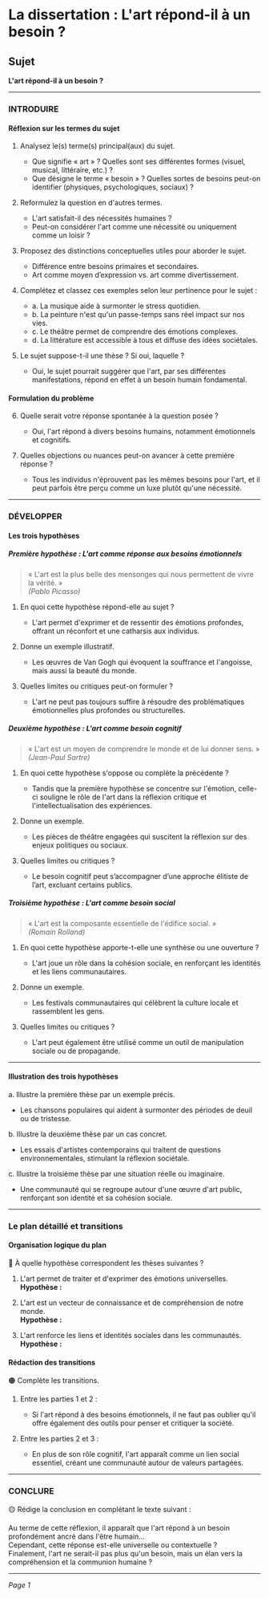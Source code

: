 # La dissertation : L'art répond-il à un besoin ?

## Sujet
**L'art répond-il à un besoin ?**

---

### INTRODUIRE

#### Réflexion sur les termes du sujet

1. Analysez le(s) terme(s) principal(aux) du sujet.  
   - Que signifie « art » ? Quelles sont ses différentes formes (visuel, musical, littéraire, etc.) ?
   - Que désigne le terme « besoin » ? Quelles sortes de besoins peut-on identifier (physiques, psychologiques, sociaux) ?

2. Reformulez la question en d'autres termes.  
   - L'art satisfait-il des nécessités humaines ?  
   - Peut-on considérer l'art comme une nécessité ou uniquement comme un loisir ?

3. Proposez des distinctions conceptuelles utiles pour aborder le sujet.  
   - Différence entre besoins primaires et secondaires.
   - Art comme moyen d’expression vs. art comme divertissement.

4. Complétez et classez ces exemples selon leur pertinence pour le sujet :  
   - a. La musique aide à surmonter le stress quotidien.  
   - b. La peinture n'est qu'un passe-temps sans réel impact sur nos vies.  
   - c. Le théâtre permet de comprendre des émotions complexes.  
   - d. La littérature est accessible à tous et diffuse des idées sociétales.  

5. Le sujet suppose-t-il une thèse ? Si oui, laquelle ?  
   - Oui, le sujet pourrait suggérer que l'art, par ses différentes manifestations, répond en effet à un besoin humain fondamental.

#### Formulation du problème

6. Quelle serait votre réponse spontanée à la question posée ?  
   - Oui, l'art répond à divers besoins humains, notamment émotionnels et cognitifs.

7. Quelles objections ou nuances peut-on avancer à cette première réponse ?  
   - Tous les individus n'éprouvent pas les mêmes besoins pour l'art, et il peut parfois être perçu comme un luxe plutôt qu'une nécessité.

---

### DÉVELOPPER

#### Les trois hypothèses

##### Première hypothèse : L'art comme réponse aux besoins émotionnels

> « L'art est la plus belle des mensonges qui nous permettent de vivre la vérité. »  
> *(Pablo Picasso)*

1. En quoi cette hypothèse répond-elle au sujet ?  
   - L'art permet d'exprimer et de ressentir des émotions profondes, offrant un réconfort et une catharsis aux individus.

2. Donne un exemple illustratif.  
   - Les œuvres de Van Gogh qui évoquent la souffrance et l'angoisse, mais aussi la beauté du monde.

3. Quelles limites ou critiques peut-on formuler ?  
   - L'art ne peut pas toujours suffire à résoudre des problématiques émotionnelles plus profondes ou structurelles.

##### Deuxième hypothèse : L'art comme besoin cognitif

> « L'art est un moyen de comprendre le monde et de lui donner sens. »  
> *(Jean-Paul Sartre)*

1. En quoi cette hypothèse s'oppose ou complète la précédente ?  
   - Tandis que la première hypothèse se concentre sur l'émotion, celle-ci souligne le rôle de l'art dans la réflexion critique et l'intellectualisation des expériences.

2. Donne un exemple.  
   - Les pièces de théâtre engagées qui suscitent la réflexion sur des enjeux politiques ou sociaux.

3. Quelles limites ou critiques ?  
   - Le besoin cognitif peut s’accompagner d’une approche élitiste de l’art, excluant certains publics.

##### Troisième hypothèse : L'art comme besoin social

> « L'art est la composante essentielle de l'édifice social. »  
> *(Romain Rolland)*

1. En quoi cette hypothèse apporte-t-elle une synthèse ou une ouverture ?  
   - L'art joue un rôle dans la cohésion sociale, en renforçant les identités et les liens communautaires.

2. Donne un exemple.  
   - Les festivals communautaires qui célèbrent la culture locale et rassemblent les gens.

3. Quelles limites ou critiques ?  
   - L'art peut également être utilisé comme un outil de manipulation sociale ou de propagande.

---

#### Illustration des trois hypothèses

a. Illustre la première thèse par un exemple précis.  
   - Les chansons populaires qui aident à surmonter des périodes de deuil ou de tristesse.

b. Illustre la deuxième thèse par un cas concret.  
   - Les essais d'artistes contemporains qui traitent de questions environnementales, stimulant la réflexion sociétale.

c. Illustre la troisième thèse par une situation réelle ou imaginaire.  
   - Une communauté qui se regroupe autour d'une œuvre d'art public, renforçant son identité et sa cohésion sociale.

---

### Le plan détaillé et transitions

#### Organisation logique du plan

🔴 À quelle hypothèse correspondent les thèses suivantes ?

1. L'art permet de traiter et d'exprimer des émotions universelles.  
   **Hypothèse :**

2. L'art est un vecteur de connaissance et de compréhension de notre monde.  
   **Hypothèse :**

3. L'art renforce les liens et identités sociales dans les communautés.  
   **Hypothèse :**

#### Rédaction des transitions

🟠 Complète les transitions.

1. Entre les parties 1 et 2 :  
   - Si l'art répond à des besoins émotionnels, il ne faut pas oublier qu'il offre également des outils pour penser et critiquer la société.

2. Entre les parties 2 et 3 :  
   - En plus de son rôle cognitif, l'art apparaît comme un lien social essentiel, créant une communauté autour de valeurs partagées.

---

### CONCLURE

🟡 Rédige la conclusion en complétant le texte suivant :

Au terme de cette réflexion, il apparaît que l'art répond à un besoin profondément ancré dans l'être humain…  
Cependant, cette réponse est-elle universelle ou contextuelle ?  
Finalement, l'art ne serait-il pas plus qu'un besoin, mais un élan vers la compréhension et la communion humaine ? 

---  

*Page 1*